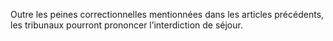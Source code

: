 Outre les peines correctionnelles mentionnées dans les articles précédents, les tribunaux pourront prononcer l’interdiction de séjour.